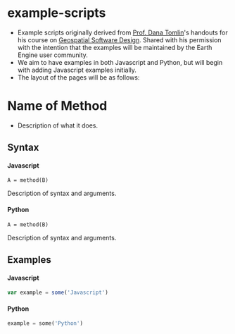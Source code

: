 # example-scripts
- Example scripts originally derived from [Prof. Dana Tomlin](https://www.design.upenn.edu/landscape-architecture/people/c-dana-tomlin)'s handouts for his course on [Geospatial Software Design](http://environment.yale.edu/courses/2017-2018/detail/754/). Shared with his permission with the intention that the examples will be maintained by the Earth Engine user community. 
- We aim to have examples in both Javascript and Python, but will begin with adding Javascript examples initially.
- The layout of the pages will be as follows:  

# Name of Method
- Description of what it does. 

## Syntax

#### Javascript
```
A = method(B)
```

Description of syntax and arguments.

#### Python
```
A = method(B)
```

Description of syntax and arguments.

## Examples

#### Javascript
```javascript
var example = some('Javascript')
```

#### Python
```python
example = some('Python')
```
